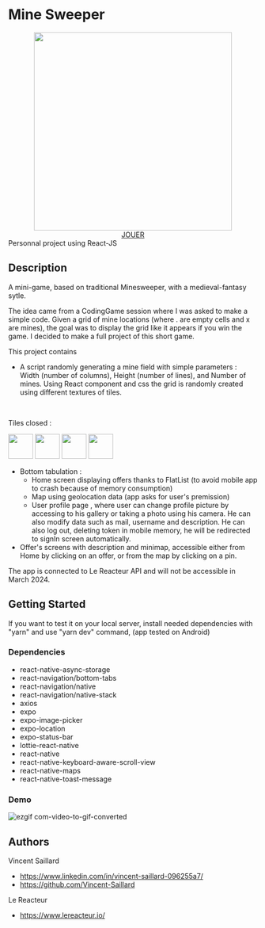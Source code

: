 # Mine Sweeper
<div align=center>
<img src="https://github.com/Vincent-Saillard/minesweeper/assets/144067650/c7e6e8e8-3096-41c3-b1ec-7eedad9b9efa" width="400" height="400" margin-bottom="10px"/>
<div background-color="green" color="green">
  <a href="https://mine-sweeper-online.netlify.app/" target="_blank">JOUER</a>
</div>
</div>
Personnal project using React-JS

## Description

A mini-game, based on traditional Minesweeper, with a medieval-fantasy sytle.

The idea came from a CodingGame session where I was asked to make a simple code. Given a grid of mine locations (where . are empty cells and x are mines), the goal was to display the grid like it appears if you win the game.
I decided to make a full project of this short game.

This project contains

- A script randomly generating a mine field with simple parameters : Width (number of columns), Height (number of lines), and Number of mines.
Using React component and css the grid is randomly created using different textures of tiles.
<br/>
<p>Tiles closed :</p>
<div>
  <img src="https://github.com/Vincent-Saillard/minesweeper/assets/144067650/3b2f7851-9f95-4eed-b05b-b6813e2e8f80" width="50" height="50"/>
  <img src="https://github.com/Vincent-Saillard/minesweeper/assets/144067650/3b2f7851-9f95-4eed-b05b-b6813e2e8f80" width="50" height="50"/>
  <img src="https://github.com/Vincent-Saillard/minesweeper/assets/144067650/3b2f7851-9f95-4eed-b05b-b6813e2e8f80" width="50" height="50"/>
  <img src="https://github.com/Vincent-Saillard/minesweeper/assets/144067650/3b2f7851-9f95-4eed-b05b-b6813e2e8f80" width="50" height="50"/>
</div>


- Bottom tabulation : 
  - Home screen displaying offers thanks to FlatList (to avoid mobile app to crash because of memory consumption)
  - Map using geolocation data (app asks for user's premission)
  - User profile page , where user can change profile picture by accessing to his gallery or taking a photo using his camera. He can also modify data such as mail, username and description.
He can also log out, deleting token in mobile memory, he will be redirected to signIn screen automatically.
- Offer's screens with description and minimap, accessible either from Home by clicking on an offer, or from the map by clicking on a pin.

The app is connected to Le Reacteur API and will not be accessible in March 2024.

## Getting Started

If you want to test it on your local server, install needed dependencies with "yarn" and use "yarn dev" command, (app tested on Android)

### Dependencies

- react-native-async-storage
- react-navigation/bottom-tabs
- react-navigation/native
- react-navigation/native-stack
- axios
- expo
- expo-image-picker
- expo-location
- expo-status-bar
- lottie-react-native
- react-native
- react-native-keyboard-aware-scroll-view
- react-native-maps
- react-native-toast-message

### Demo

![ezgif com-video-to-gif-converted](https://github.com/Vincent-Saillard/airbnb-app_react-native/assets/144067650/11b478c5-4305-492f-b160-babee2da4254)

## Authors

Vincent Saillard

- https://www.linkedin.com/in/vincent-saillard-096255a7/
- https://github.com/Vincent-Saillard

Le Reacteur

- https://www.lereacteur.io/

